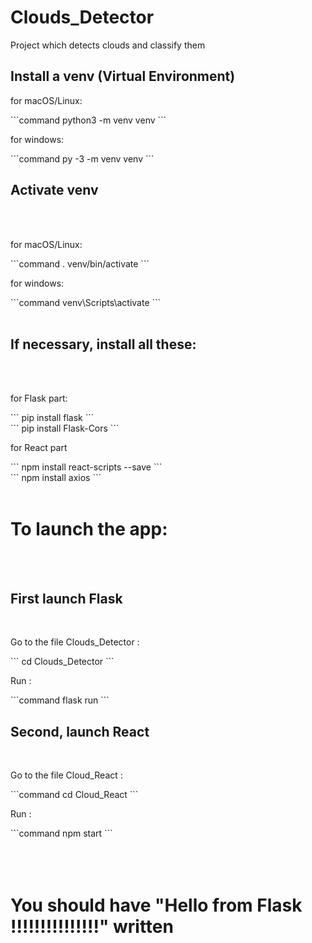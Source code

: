 # Clouds_Detector
Project which detects clouds and classify them 

<h2>Install a venv (Virtual Environment)</h2>

<p>for macOS/Linux:</p>
```command
python3 -m venv venv
```
<p>for windows:</p>
```command
py -3 -m venv venv
```
<h2>Activate venv</h2></br></br>

<p>for macOS/Linux:</p>
```command
. venv/bin/activate
```
<p>for windows:</p>
```command
venv\Scripts\activate
```
</br></br>
<h2>If necessary, install all these:</h2></br></br>
<p>for Flask part:</p>
```
pip install flask
```
<br>
```
pip install Flask-Cors
```
<p>for React part</p>
```
npm install react-scripts --save
```
<br>
```
npm install axios
```
</br></br>
<h1>To launch the app:</h1></br></br>
<h2>First launch Flask</h2><br>
<p>Go to the file Clouds_Detector :</p>
```
cd Clouds_Detector
```
<p>Run :</p>
```command
flask run
```
<h2>Second, launch React</h2><br>
<p>Go to the file Cloud_React :</p>
```command
cd Cloud_React
```
<p>Run :</p>
```command
npm start
```
</br></br></br></br>
<h1>You should have "Hello from Flask !!!!!!!!!!!!!!!" written</h1>
